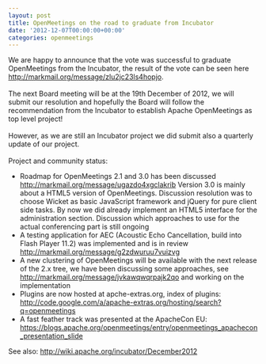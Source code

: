 ```yaml
---
layout: post
title: OpenMeetings on the road to graduate from Incubator
date: '2012-12-07T00:00:00+00:00'
categories: openmeetings
---
```

We are happy to announce that the vote was successful to graduate OpenMeetings from the Incubator,
the result of the vote can be seen here <a href="http://markmail.org/message/zlu2jc23ls4hopjo" target="_BLANK">http://markmail.org/message/zlu2jc23ls4hopjo</a>.<br/>
<br/>
The next Board meeting will be at the 19th December of 2012, we will submit our resolution and hopefully the Board will follow the recommendation from the Incubator to establish Apache OpenMeetings as top level project!<br/>
<br/>
However, as we are still an Incubator project we did submit also a quarterly update of our project.<br/>
<br/>
Project and community status:
<ul>
<li>Roadmap for OpenMeetings 2.1 and 3.0 has been discussed <a href="http://markmail.org/message/ugazdo4xgclakrib" target="_BLANK">http://markmail.org/message/ugazdo4xgclakrib</a> Version 3.0 is mainly about a HTML5 version of OpenMeetings. Discussion  resolution was to choose Wicket as basic JavaScript framework and  jQuery for pure client side tasks. By now we did already implement an  HTML5 interface for the administration section. Discussion which  approaches to use for the actual conferencing part is still ongoing</li>
<li>A testing application for AEC (Acoustic Echo Cancellation, build into Flash Player 11.2) was implemented and is in review <a href="http://markmail.org/message/g2zdwuruu7vuizvg" target="_BLANK">http://markmail.org/message/g2zdwuruu7vuizvg</a> </li>
<li>A new clustering of OpenMeetings will be available with the next  release of the 2.x tree, we have been discussing some approaches, see <a href="http://markmail.org/message/jvkawqwqrpajk2qo" target="_BLANK">http://markmail.org/message/jvkawqwqrpajk2qo</a> and working on the implementation</li>
<li>Plugins are now hosted at apche-extras.org, index of plugins: <a href="http://code.google.com/a/apache-extras.org/hosting/search?q=openmeetings" target="_BLANK">http://code.google.com/a/apache-extras.org/hosting/search?q=openmeetings</a> </li>
<li>A fast feather track was presented at the ApacheCon EU: <a href="https://blogs.apache.org/openmeetings/entry/openmeetings_apachecon_presentation_slide" target="_BLANK">https://blogs.apache.org/openmeetings/entry/openmeetings_apachecon_presentation_slide</a> </li>
</ul>

See also: <a href="http://wiki.apache.org/incubator/December2012" target="_BLANK">http://wiki.apache.org/incubator/December2012</a>
